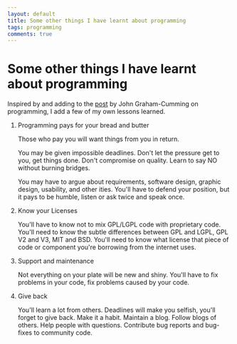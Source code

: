 ```yaml
---
layout: default
title: Some other things I have learnt about programming
tags: programming
comments: true
---
```

# Some other things I have learnt about programming

Inspired by and adding to the [post](http://blog.jgc.org/2012/07/some-things-ive-learnt-about.html) by John Graham-Cumming on programming, I add a few of my own lessons learned.

1. Programming pays for your bread and butter

    Those who pay you will want things from you in return.

    You may be given impossible deadlines. Don't let the pressure get to you, get things done. Don't compromise on quality. Learn to say NO without burning bridges.

    You may have to argue about requirements, software design, graphic design, usability, and other ities. You'll have to defend your position, but it pays to be humble, listen or ask twice and speak once.

2. Know your Licenses

    You'll have to know not to mix GPL/LGPL code with proprietary code. You'll need to know the subtle differences between GPL and LGPL, GPL V2 and V3, MIT and BSD. You'll need to know what license that piece of code or component you're borrowing from the internet uses.

3. Support and maintenance

    Not everything on your plate will be new and shiny. You'll have to fix problems in your code, fix problems caused by your code.

4. Give back

    You'll learn a lot from others. Deadlines will make you selfish, you'll forget to give back. Make it a habit. Maintain a blog. Follow blogs of others. Help people with questions. Contribute bug reports and bug-fixes to community code.
